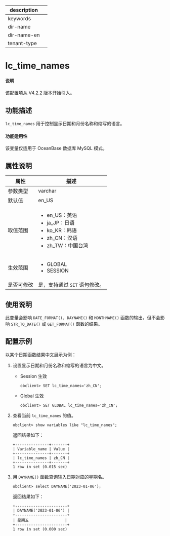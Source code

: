 |description||
|---|---|
|keywords||
|dir-name||
|dir-name-en||
|tenant-type||

# lc_time_names

<main id="notice" type='explain'>
  <h4>说明</h4>
  <p>该配置项从 V4.2.2 版本开始引入。</p>
</main>

## 功能描述

`lc_time_names` 用于控制显示日期和月份名称和缩写的语言。

<main id="notice">
  <h4>功能适用性</h4>
    <p>该变量仅适用于 OceanBase 数据库 MySQL 模式。</p>
</main>

## 属性说明

| **属性**  |    **描述**  |
|---------|---------------|
| 参数类型    | varchar                 |
| 默认值     | en_US   |
| 取值范围    |  <ul><li>en_US：英语  </li><li>ja_JP：日语 </li><li>ko_KR：韩语 </li><li>zh_CN：汉语 </li><li>zh_TW：中国台湾 </li></ul>                    |
| 生效范围    |  <ul><li>GLOBAL  </li><li>SESSION </li></ul>|      |
| 是否可修改 | 是，支持通过 `SET` 语句修改。|

## 使用说明

此变量会影响 `DATE_FORMAT()`、`DAYNAME()` 和 `MONTHNAME()` 函数的输出，但不会影响 `STR_TO_DATE()` 或 `GET_FORMAT()` 函数的结果。

## 配置示例

以某个日期函数结果中文展示为例：

1. 设置显示日期和月份名称和缩写的语言为中文。

    * Session 生效

      ```shell
      obclient> SET lc_time_names='zh_CN';
      ```

    * Global 生效

      ```shell
      obclient> SET GLOBAL lc_time_names='zh_CN';
      ```

2. 查看当前 `lc_time_names` 的值。

    ```sehll
    obclient> show variables like "lc_time_names";
    ```

    返回结果如下：

    ```sehll
    +---------------+-------+
    | Variable_name | Value |
    +---------------+-------+
    | lc_time_names | zh_CN |
    +---------------+-------+
    1 row in set (0.015 sec)
    ```

3. 用 `DAYNAME()` 函数查询输入日期对应的星期名。

    ```sehll
    obclient> select DAYNAME('2023-01-06');
    ```

    返回结果如下：

    ```sehll
    +-----------------------+
    | DAYNAME('2023-01-06') |
    +-----------------------+
    | 星期五                |
    +-----------------------+
    1 row in set (0.000 sec)
    ```
